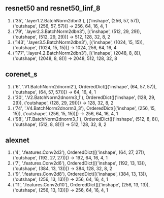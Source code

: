 ## resnet50 and resnet50_linf_8
1. ('35', '.layer1.2.BatchNorm2dbn3'), [('inshape', (256, 57, 57)), ('outshape', (256, 57, 57))] -> 256, 64, 16, 4, 1
2. ('79', '.layer2.3.BatchNorm2dbn3'), [('inshape', (512, 29, 29)), ('outshape', (512, 29, 29))] -> 512, 128, 32, 8, 2
3. ('143', '.layer3.5.BatchNorm2dbn3'), [('inshape', (1024, 15, 15)), ('outshape', (1024, 15, 15))] -> 1024, 256, 64, 16, 4
4. ('177', '.layer4.2.BatchNorm2dbn3'), [('inshape', (2048, 8, 8)), ('outshape', (2048, 8, 8))] -> 2048, 512, 128, 32, 8

## corenet_s
1. ('6', '.V1.BatchNorm2dnorm2'), OrderedDict([('inshape', (64, 57, 57)), ('outshape', (64, 57, 57))]) -> 64, 16, 4, 1
2. ('30', '.V2.BatchNorm2dnorm3_1'), OrderedDict([('inshape', (128, 29, 29)), ('outshape', (128, 29, 29))]) -> 128, 32, 8, 2
3. ('74', '.V4.BatchNorm2dnorm3_3'), OrderedDict([('inshape', (256, 15, 15)), ('outshape', (256, 15, 15))]) -> 256, 64, 16, 4, 1
4. ('98', '.IT.BatchNorm2dnorm3_1'), OrderedDict([('inshape', (512, 8, 8)), ('outshape', (512, 8, 8))]) -> 512, 128, 32, 8, 2

## alexnet
1. ('4', '.features.Conv2d3'), OrderedDict([('inshape', (64, 27, 27)), ('outshape', (192, 27, 27))]) -> 192, 64, 16, 4, 1
2. ('7', '.features.Conv2d6'), OrderedDict([('inshape', (192, 13, 13)), ('outshape', (384, 13, 13))]) -> 384, 128, 32, 8, 2
3. ('9', '.features.Conv2d8'), OrderedDict([('inshape', (384, 13, 13)), ('outshape', (256, 13, 13))]) -> 256, 64, 16, 4, 1
4. ('11', '.features.Conv2d10'), OrderedDict([('inshape', (256, 13, 13)), ('outshape', (256, 13, 13))]) -> 256, 64, 16, 4, 1